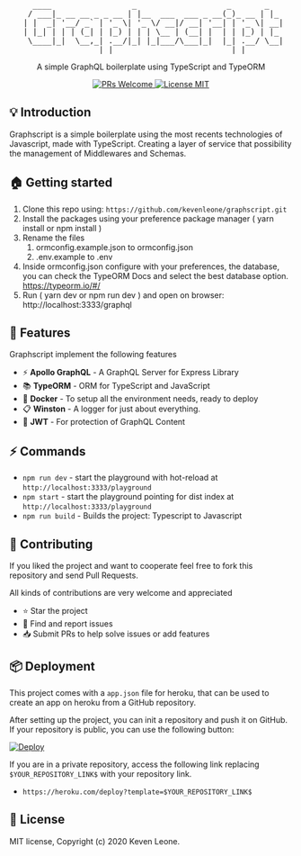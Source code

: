 
<pre align="center">

   ____                 _                   _       _   
  / ___|_ __ __ _ _ __ | |__  ___  ___ _ __(_)_ __ | |_ 
 | |  _| '__/ _` | '_ \| '_ \/ __|/ __| '__| | '_ \| __|
 | |_| | | | (_| | |_) | | | \__ | (__| |  | | |_) | |_ 
  \____|_|  \__,_| .__/|_| |_|___/\___|_|  |_| .__/ \__|
                 |_|                         |_|        
</pre>

<p align="center"> A simple GraphQL boilerplate using TypeScript and TypeORM </p>

<p align="center">
  <a href="http://makeapullrequest.com">
    <img src="https://img.shields.io/badge/PRs-welcome-brightgreen.svg?style=flat-square" alt="PRs Welcome">
  </a>
  <a href="https://opensource.org/licenses/MIT">
    <img src="https://img.shields.io/badge/license-MIT-blue.svg?style=flat-square" alt="License MIT">
  </a>
</p>


## :bulb: Introduction 

Graphscript is a simple boilerplate using the most recents technologies of Javascript, made with TypeScript. Creating a layer of service that possibility the management of Middlewares and Schemas.

## :house: Getting started

1. Clone this repo using: `https://github.com/kevenleone/graphscript.git`
2. Install the packages using your preference package manager ( yarn install or npm install )
3. Rename the files
    1. ormconfig.example.json to ormconfig.json
    2. .env.example to .env
4. Inside ormconfig.json configure with your preferences, the database, you can check the TypeORM Docs and select the best database option. https://typeorm.io/#/
5. Run ( yarn dev or npm run dev ) and open on browser: http://localhost:3333/graphql

## :tada: Features

Graphscript implement the following features

- :zap: **Apollo GraphQL** - A GraphQL Server for Express Library
- :books: **TypeORM** - ORM for TypeScript and JavaScript
- :whale: **Docker** - To setup all the environment needs, ready to deploy
- :clipboard: **Winston** - A logger for just about everything. 
- :passport_control: **JWT** - For protection of GraphQL Content

## :zap: Commands
- `npm run dev` - start the playground with hot-reload at `http://localhost:3333/playground`
- `npm start` - start the playground pointing for dist index at `http://localhost:3333/playground`
- `npm run build` - Builds the project: Typescript to Javascript

## :handshake: **Contributing**
If you liked the project and want to cooperate feel free to fork this repository and send Pull Requests.

All kinds of contributions are very welcome and appreciated

-   ⭐️ Star the project
-   🐛 Find and report issues
-   📥 Submit PRs to help solve issues or add features

## :package: Deployment

This project comes with a `app.json` file for heroku, that can be used to create an app on heroku from a GitHub repository.

After setting up the project, you can init a repository and push it on GitHub. If your repository is public, you can use the following button:

[![Deploy](https://www.herokucdn.com/deploy/button.svg)](https://heroku.com/deploy?template=https://github.com/kevenleone/graphscript.git)

If you are in a private repository, access the following link replacing `$YOUR_REPOSITORY_LINK$` with your repository link.

- `https://heroku.com/deploy?template=$YOUR_REPOSITORY_LINK$`

## :book: License
MIT license, Copyright (c) 2020 Keven Leone.
